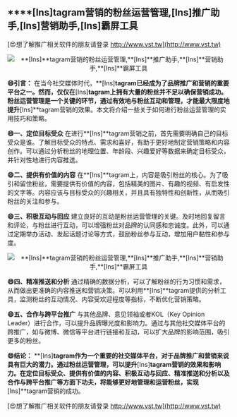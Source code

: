 ## ****[Ins]**tagram营销的粉丝运营管理,**[Ins]**推广助手,**[Ins]**营销助手,**[Ins]**霸屏工具**

[😍想了解推广相关软件的朋友请登录 http://www.vst.tw](http://www.vst.tw)

 <center><img src="https://vst.tw/MP4/tuiguang/png/5.png" alt="**[Ins]**tagram营销的粉丝运营管理,**[Ins]**推广助手,**[Ins]**营销助手,**[Ins]**霸屏工具"></center>

**😄引言：**
在当今社交媒体时代，**[Ins]**tagram已经成为了品牌推广和营销的重要平台之一。然而，仅仅在**[Ins]**tagram上拥有大量的粉丝并不足以确保营销成功。粉丝运营管理是一个关键的环节，通过有效地与粉丝互动和管理，才能最大限度地提升**[Ins]**tagram营销的效果。本文将介绍一些关于如何进行粉丝运营管理的实用技巧和策略。

**😄一、定位目标受众**
在进行**[Ins]**tagram营销之前，首先需要明确自己的目标受众是谁。了解目标受众的特点、需求和喜好，有助于更好地制定营销策略和内容创作。可以通过分析粉丝的地理位置、年龄段、兴趣爱好等数据来确定目标受众，并针对性地进行内容推送。

**😄二、提供有价值的内容**
在**[Ins]**tagram上，内容是吸引粉丝的核心。为了吸引和留住粉丝，需要提供有价值的内容，包括精美的图片、有趣的视频、有启发性的文字等。内容应该与目标受众的兴趣相关，并且具有独特性和创新性，从而吸引粉丝的关注和参与。

**😄三、积极互动与回应**
建立良好的互动是粉丝运营管理的关键。及时地回复留言和评论，与粉丝进行互动，可以增强粉丝对品牌的认同感和忠诚度。此外，可以通过定期举办活动、发起话题讨论等方式，鼓励粉丝参与互动，增加用户黏性和参与度。

 <center><img src="https://vst.tw/MP4/tuiguang/png/5.png" alt="**[Ins]**tagram营销的粉丝运营管理,**[Ins]**推广助手,**[Ins]**营销助手,**[Ins]**霸屏工具"></center>

**😄四、精准推送和分析**
通过精确的数据分析，可以了解粉丝的行为习惯和需求，从而做出更准确的内容推送和营销决策。可以利用**[Ins]**tagram提供的分析工具，监测粉丝的互动情况、内容受欢迎程度等指标，不断优化营销策略。

**😄五、合作与跨平台推广**
与其他品牌、意见领袖或者KOL（Key Opinion Leader）进行合作，可以提升品牌曝光度和影响力。通过与其他社交媒体平台的跨推广，如与微博、微信等平台进行链接和互动，可以扩大品牌的影响范围，吸引更多的粉丝。

**😄结论：**
**[Ins]**tagram作为一个重要的社交媒体平台，对于品牌推广和营销来说具有巨大的潜力。通过粉丝运营管理，可以提升**[Ins]**tagram营销的效果和影响力。在定位目标受众、提供有价值的内容、积极互动与回应、精准推送和分析以及合作与跨平台推广等方面下功夫，将能够更好地管理和运营粉丝，实现**[Ins]**tagram营销的成功。

[😍想了解推广相关软件的朋友请登录 http://www.vst.tw](http://www.vst.tw)



